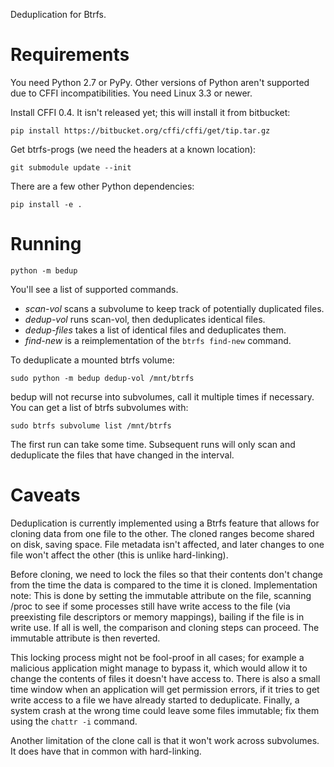 
Deduplication for Btrfs.

# Requirements

You need Python 2.7 or PyPy. Other versions of Python aren't
supported due to CFFI incompatibilities.
You need Linux 3.3 or newer.

Install CFFI 0.4. It isn't released yet; this will install it from bitbucket:

    pip install https://bitbucket.org/cffi/cffi/get/tip.tar.gz

Get btrfs-progs (we need the headers at a known location):

    git submodule update --init

There are a few other Python dependencies:

    pip install -e .

# Running

    python -m bedup

You'll see a list of supported commands.

* *scan-vol* scans a subvolume to keep track of potentially duplicated files.
* *dedup-vol* runs scan-vol, then deduplicates identical files.
* *dedup-files* takes a list of identical files and deduplicates them.
* *find-new* is a reimplementation of the `btrfs find-new` command.

To deduplicate a mounted btrfs volume:

    sudo python -m bedup dedup-vol /mnt/btrfs

bedup will not recurse into subvolumes, call it multiple times if necessary.
You can get a list of btrfs subvolumes with:

    sudo btrfs subvolume list /mnt/btrfs

The first run can take some time.
Subsequent runs will only scan and deduplicate
the files that have changed in the interval.

# Caveats

Deduplication is currently implemented using a Btrfs feature that
allows for cloning data from one file to the other. The cloned ranges
become shared on disk, saving space. File metadata isn't affected, and
later changes to one file won't affect the other (this is unlike hard-linking).

Before cloning, we need to lock the files so that their contents don't change
from the time the data is compared to the time it is cloned.
Implementation note:
This is done by setting the immutable attribute on the file, scanning /proc
to see if some processes still have write access to the file (via preexisting
file descriptors or memory mappings), bailing if the file is in write use.
If all is well, the comparison and cloning steps can proceed. The immutable
attribute is then reverted.

This locking process might not be fool-proof in all cases;
for example a malicious application might manage to bypass it,
which would allow it to change the contents of files it doesn't have
access to.
There is also a small time window when an application will get permission
errors, if it tries to get write access to a file we have already
started to deduplicate.
Finally, a system crash at the wrong time could leave some files immutable;
fix them using the `chattr -i` command.

Another limitation of the clone call is that it won't work across subvolumes.
It does have that in common with hard-linking.

